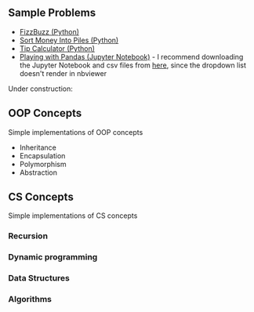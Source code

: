 ## Sample Problems
* [FizzBuzz (Python)](https://github.com/SLAldridge/SAldridge/blob/main/Sample_Problems/FizzBuzz.py)
* [Sort Money Into Piles (Python)](https://github.com/SLAldridge/SAldridge/blob/main/Sample_Problems/Money_Piles.py)
* [Tip Calculator (Python)](https://github.com/SLAldridge/SAldridge/blob/main/Sample_Problems/tip_calculator.py)
* [Playing with Pandas (Jupyter Notebook)](https://nbviewer.jupyter.org/github/SLAldridge/Pandas_Projects/blob/main/playing_with_pandas/Playing_with_Pandas.ipynb) - I recommend downloading the Jupyter Notebook and csv files from [here](https://github.com/SLAldridge/Pandas_Projects), since the dropdown list doesn't render in nbviewer

Under construction: 

## OOP Concepts
Simple implementations of OOP concepts

* Inheritance
* Encapsulation
* Polymorphism
* Abstraction

## CS Concepts
Simple implementations of CS concepts

### Recursion

### Dynamic programming

### Data Structures

### Algorithms 
